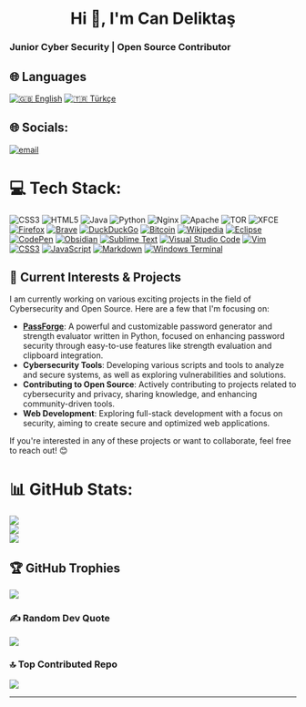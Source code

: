 
<h1 align="center">Hi 👋, I'm Can Deliktaş</h1>

### Junior Cyber Security | Open Source Contributor

## 🌐 Languages
[![🇬🇧 English](https://img.shields.io/badge/🌐-English-red)](README.md)
[![🇹🇷 Türkçe](https://img.shields.io/badge/🌐-Türkçe-blue)](README-TR.md)

## 🌐 Socials:
[![email](https://img.shields.io/badge/Email-D14836?logo=gmail&logoColor=white)](mailto:can.deliktas@protonmail.com) 

# 💻 Tech Stack:
![CSS3](https://img.shields.io/badge/css3-%231572B6.svg?style=for-the-badge&logo=css3&logoColor=white) ![HTML5](https://img.shields.io/badge/html5-%23E34F26.svg?style=for-the-badge&logo=html5&logoColor=white) ![Java](https://img.shields.io/badge/java-%23ED8B00.svg?style=for-the-badge&logo=openjdk&logoColor=white) ![Python](https://img.shields.io/badge/python-3670A0?style=for-the-badge&logo=python&logoColor=ffdd54) ![Nginx](https://img.shields.io/badge/nginx-%23009639.svg?style=for-the-badge&logo=nginx&logoColor=white) ![Apache](https://img.shields.io/badge/apache-%23D42029.svg?style=for-the-badge&logo=apache&logoColor=white) ![TOR](https://img.shields.io/badge/tor-%237E4798.svg?style=for-the-badge&logo=tor-project&logoColor=white) ![XFCE](https://img.shields.io/badge/XFCE-%232284F2.svg?style=for-the-badge&logo=xfce&logoColor=white) [![Firefox](https://img.shields.io/badge/Firefox-FF7139?style=for-the-badge&logo=Firefox&logoColor=white)](https://img.shields.io/badge/Firefox-FF7139?style=for-the-badge&logo=Firefox&logoColor=white)
[![Brave](https://img.shields.io/badge/Brave-FB542B?style=for-the-badge&logo=Brave&logoColor=white)](https://img.shields.io/badge/Brave-FB542B?style=for-the-badge&logo=Brave&logoColor=white)
[![DuckDuckGo](https://img.shields.io/badge/duckduckgo-de5833?style=for-the-badge&logo=duckduckgo&logoColor=white)](https://img.shields.io/badge/duckduckgo-de5833?style=for-the-badge&logo=duckduckgo&logoColor=white)
[![Bitcoin](https://img.shields.io/badge/Bitcoin-000?style=for-the-badge&logo=bitcoin&logoColor=white)](https://img.shields.io/badge/Bitcoin-000?style=for-the-badge&logo=bitcoin&logoColor=white)
[![Wikipedia](https://img.shields.io/badge/Wikipedia-%23000000.svg?style=for-the-badge&logo=wikipedia&logoColor=white)](https://img.shields.io/badge/Wikipedia-%23000000.svg?style=for-the-badge&logo=wikipedia&logoColor=white)
[![Eclipse](https://img.shields.io/badge/Eclipse-FE7A16.svg?style=for-the-badge&logo=Eclipse&logoColor=white)](https://img.shields.io/badge/Eclipse-FE7A16.svg?style=for-the-badge&logo=Eclipse&logoColor=white)
[![CodePen](https://img.shields.io/badge/CodePen-white?style=for-the-badge&logo=codepen&logoColor=black)](https://img.shields.io/badge/CodePen-white?style=for-the-badge&logo=codepen&logoColor=black)
[![Obsidian](https://img.shields.io/badge/Obsidian-%23483699.svg?style=for-the-badge&logo=obsidian&logoColor=white)](https://img.shields.io/badge/Obsidian-%23483699.svg?style=for-the-badge&logo=obsidian&logoColor=white)
[![Sublime Text](https://img.shields.io/badge/sublime_text-%23575757.svg?style=for-the-badge&logo=sublime-text&logoColor=important)](https://img.shields.io/badge/sublime_text-%23575757.svg?style=for-the-badge&logo=sublime-text&logoColor=important)
[![Visual Studio Code](https://img.shields.io/badge/Visual%20Studio%20Code-0078d7.svg?style=for-the-badge&logo=visual-studio-code&logoColor=white)](https://img.shields.io/badge/Visual%20Studio%20Code-0078d7.svg?style=for-the-badge&logo=visual-studio-code&logoColor=white)
[![Vim](https://img.shields.io/badge/VIM-%2311AB00.svg?style=for-the-badge&logo=vim&logoColor=white)](https://img.shields.io/badge/VIM-%2311AB00.svg?style=for-the-badge&logo=vim&logoColor=white)
[![CSS3](https://img.shields.io/badge/css3-%231572B6.svg?style=for-the-badge&logo=css3&logoColor=white)](https://img.shields.io/badge/css3-%231572B6.svg?style=for-the-badge&logo=css3&logoColor=white)
[![JavaScript](https://img.shields.io/badge/javascript-%23323330.svg?style=for-the-badge&logo=javascript&logoColor=%23F7DF1E)](https://img.shields.io/badge/javascript-%23323330.svg?style=for-the-badge&logo=javascript&logoColor=%23F7DF1E)
[![Markdown](https://img.shields.io/badge/markdown-%23000000.svg?style=for-the-badge&logo=markdown&logoColor=white)](https://img.shields.io/badge/markdown-%23000000.svg?style=for-the-badge&logo=markdown&logoColor=white)
[![Windows Terminal](https://img.shields.io/badge/Windows%20Terminal-%234D4D4D.svg?style=for-the-badge&logo=windows-terminal&logoColor=white)](https://img.shields.io/badge/Windows%20Terminal-%234D4D4D.svg?style=for-the-badge&logo=windows-terminal&logoColor=white)

## 🔭 Current Interests & Projects

I am currently working on various exciting projects in the field of Cybersecurity and Open Source. Here are a few that I'm focusing on:

- **[PassForge](https://github.com/can-deliktas/PassForge)**: A powerful and customizable password generator and strength evaluator written in Python, focused on enhancing password security through easy-to-use features like strength evaluation and clipboard integration.
- **Cybersecurity Tools**: Developing various scripts and tools to analyze and secure systems, as well as exploring vulnerabilities and solutions.
- **Contributing to Open Source**: Actively contributing to projects related to cybersecurity and privacy, sharing knowledge, and enhancing community-driven tools.
- **Web Development**: Exploring full-stack development with a focus on security, aiming to create secure and optimized web applications.

If you're interested in any of these projects or want to collaborate, feel free to reach out! 😊

# 📊 GitHub Stats:
![](https://github-readme-stats.vercel.app/api?username=can-deliktas&theme=dark&hide_border=false&include_all_commits=false&count_private=false)<br/>
![](https://github-readme-streak-stats.herokuapp.com/?user=can-deliktas&theme=dark&hide_border=false)<br/>
![](https://github-readme-stats.vercel.app/api/top-langs/?username=can-deliktas&theme=dark&hide_border=false&include_all_commits=false&count_private=false&layout=compact)

## 🏆 GitHub Trophies
![](https://github-profile-trophy.vercel.app/?username=can-deliktas&theme=radical&no-frame=false&no-bg=true&margin-w=4)

### ✍️ Random Dev Quote
![](https://quotes-github-readme.vercel.app/api?type=horizontal&theme=radical)

### 🔝 Top Contributed Repo
![](https://github-contributor-stats.vercel.app/api?username=can-deliktas&limit=5&theme=dark&combine_all_yearly_contributions=true)

---
